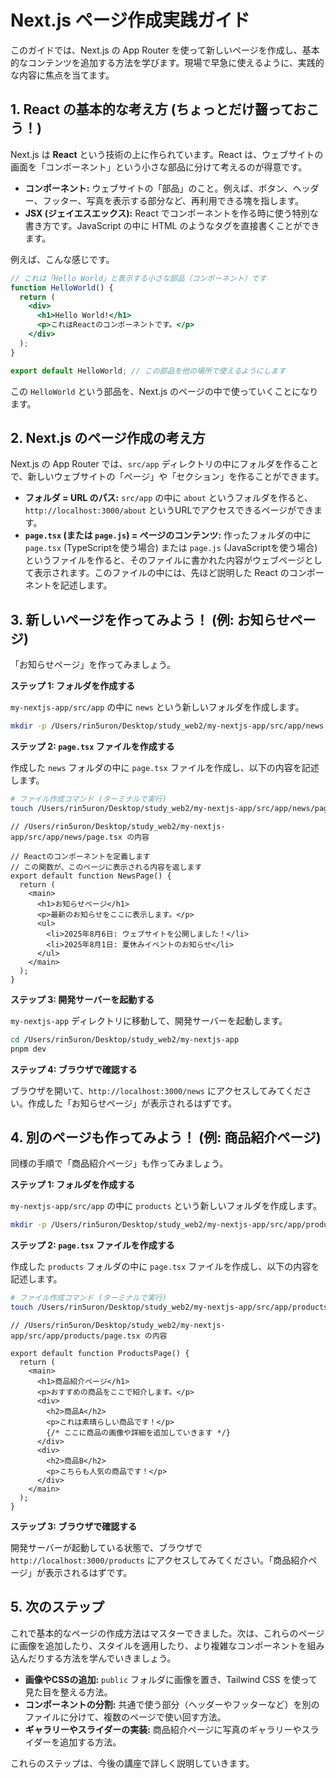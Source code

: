 # Next.js ページ作成実践ガイド

このガイドでは、Next.js の App Router を使って新しいページを作成し、基本的なコンテンツを追加する方法を学びます。現場で早急に使えるように、実践的な内容に焦点を当てます。

## 1. React の基本的な考え方 (ちょっとだけ齧っておこう！)

Next.js は **React** という技術の上に作られています。React は、ウェブサイトの画面を「コンポーネント」という小さな部品に分けて考えるのが得意です。

*   **コンポーネント:** ウェブサイトの「部品」のこと。例えば、ボタン、ヘッダー、フッター、写真を表示する部分など、再利用できる塊を指します。
*   **JSX (ジェイエスエックス):** React でコンポーネントを作る時に使う特別な書き方です。JavaScript の中に HTML のようなタグを直接書くことができます。

例えば、こんな感じです。

```jsx
// これは「Hello World」と表示する小さな部品（コンポーネント）です
function HelloWorld() {
  return (
    <div>
      <h1>Hello World!</h1>
      <p>これはReactのコンポーネントです。</p>
    </div>
  );
}

export default HelloWorld; // この部品を他の場所で使えるようにします
```

この `HelloWorld` という部品を、Next.js のページの中で使っていくことになります。

## 2. Next.js のページ作成の考え方

Next.js の App Router では、`src/app` ディレクトリの中にフォルダを作ることで、新しいウェブサイトの「ページ」や「セクション」を作ることができます。

*   **フォルダ = URL のパス:** `src/app` の中に `about` というフォルダを作ると、`http://localhost:3000/about` というURLでアクセスできるページができます。
*   **`page.tsx` (または `page.js`) = ページのコンテンツ:** 作ったフォルダの中に `page.tsx` (TypeScriptを使う場合) または `page.js` (JavaScriptを使う場合) というファイルを作ると、そのファイルに書かれた内容がウェブページとして表示されます。このファイルの中には、先ほど説明した React のコンポーネントを記述します。

## 3. 新しいページを作ってみよう！ (例: お知らせページ)

「お知らせページ」を作ってみましょう。

**ステップ 1: フォルダを作成する**

`my-nextjs-app/src/app` の中に `news` という新しいフォルダを作成します。

```bash
mkdir -p /Users/rin5uron/Desktop/study_web2/my-nextjs-app/src/app/news
```

**ステップ 2: `page.tsx` ファイルを作成する**

作成した `news` フォルダの中に `page.tsx` ファイルを作成し、以下の内容を記述します。

```bash
# ファイル作成コマンド (ターミナルで実行)
touch /Users/rin5uron/Desktop/study_web2/my-nextjs-app/src/app/news/page.tsx
```

```tsx
// /Users/rin5uron/Desktop/study_web2/my-nextjs-app/src/app/news/page.tsx の内容

// Reactのコンポーネントを定義します
// この関数が、このページに表示される内容を返します
export default function NewsPage() {
  return (
    <main>
      <h1>お知らせページ</h1>
      <p>最新のお知らせをここに表示します。</p>
      <ul>
        <li>2025年8月6日: ウェブサイトを公開しました！</li>
        <li>2025年8月1日: 夏休みイベントのお知らせ</li>
      </ul>
    </main>
  );
}
```

**ステップ 3: 開発サーバーを起動する**

`my-nextjs-app` ディレクトリに移動して、開発サーバーを起動します。

```bash
cd /Users/rin5uron/Desktop/study_web2/my-nextjs-app
pnpm dev
```

**ステップ 4: ブラウザで確認する**

ブラウザを開いて、`http://localhost:3000/news` にアクセスしてみてください。作成した「お知らせページ」が表示されるはずです。

## 4. 別のページも作ってみよう！ (例: 商品紹介ページ)

同様の手順で「商品紹介ページ」も作ってみましょう。

**ステップ 1: フォルダを作成する**

`my-nextjs-app/src/app` の中に `products` という新しいフォルダを作成します。

```bash
mkdir -p /Users/rin5uron/Desktop/study_web2/my-nextjs-app/src/app/products
```

**ステップ 2: `page.tsx` ファイルを作成する**

作成した `products` フォルダの中に `page.tsx` ファイルを作成し、以下の内容を記述します。

```bash
# ファイル作成コマンド (ターミナルで実行)
touch /Users/rin5uron/Desktop/study_web2/my-nextjs-app/src/app/products/page.tsx
```

```tsx
// /Users/rin5uron/Desktop/study_web2/my-nextjs-app/src/app/products/page.tsx の内容

export default function ProductsPage() {
  return (
    <main>
      <h1>商品紹介ページ</h1>
      <p>おすすめの商品をここで紹介します。</p>
      <div>
        <h2>商品A</h2>
        <p>これは素晴らしい商品です！</p>
        {/* ここに商品の画像や詳細を追加していきます */}
      </div>
      <div>
        <h2>商品B</h2>
        <p>こちらも人気の商品です！</p>
      </div>
    </main>
  );
}
```

**ステップ 3: ブラウザで確認する**

開発サーバーが起動している状態で、ブラウザで `http://localhost:3000/products` にアクセスしてみてください。「商品紹介ページ」が表示されるはずです。

## 5. 次のステップ

これで基本的なページの作成方法はマスターできました。次は、これらのページに画像を追加したり、スタイルを適用したり、より複雑なコンポーネントを組み込んだりする方法を学んでいきましょう。

*   **画像やCSSの追加:** `public` フォルダに画像を置き、Tailwind CSS を使って見た目を整える方法。
*   **コンポーネントの分割:** 共通で使う部分（ヘッダーやフッターなど）を別のファイルに分けて、複数のページで使い回す方法。
*   **ギャラリーやスライダーの実装:** 商品紹介ページに写真のギャラリーやスライダーを追加する方法。

これらのステップは、今後の講座で詳しく説明していきます。
